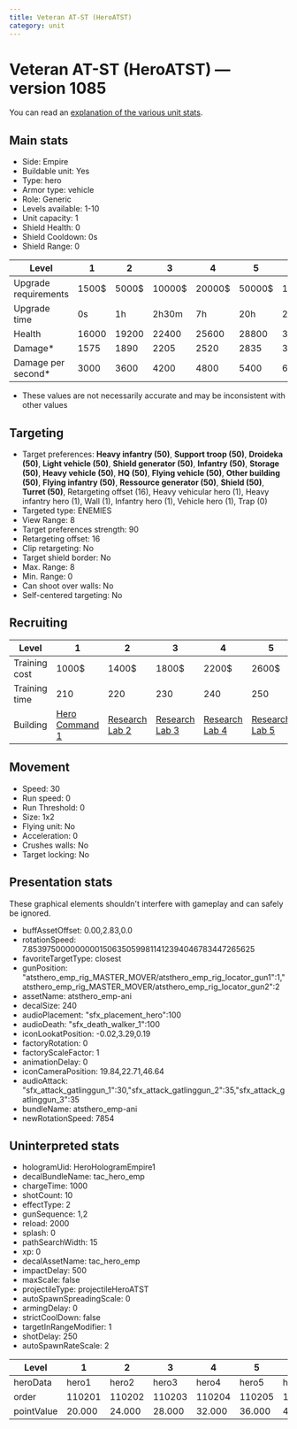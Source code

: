```yaml
---
title: Veteran AT-ST (HeroATST)
category: unit
---
```


# Veteran AT-ST (HeroATST) — version 1085

You can read an [explanation  of the various unit stats](unitexplained.md).

## Main stats

  * Side: Empire
  * Buildable unit: Yes
  * Type: hero
  * Armor type: vehicle
  * Role: Generic
  * Levels available: 1-10
  * Unit capacity: 1
  * Shield Health: 0
  * Shield Cooldown: 0s
  * Shield Range: 0

|Level               |1    |2    |3     |4     |5     |6      |7      |8      |9       |10      |
|--------------------|-----|-----|------|------|------|-------|-------|-------|--------|--------|
|Upgrade requirements|1500$|5000$|10000$|20000$|50000$|135000$|225000$|450000$|1500000$|2500000$|
|Upgrade time        |0s   |1h   |2h30m |7h    |20h   |2d12h  |4d     |6d     |1w1d    |1w5d    |
|Health              |16000|19200|22400 |25600 |28800 |32000  |35200  |38400  |41600   |48000   |
|Damage*             |1575 |1890 |2205  |2520  |2835  |3150   |3465   |3780   |4095    |4725    |
|Damage per second*  |3000 |3600 |4200  |4800  |5400  |6000   |6600   |7200   |7800    |9000    |

* These values are not necessarily accurate and may be inconsistent with other values

## Targeting

  * Target preferences: **Heavy infantry (50)**, **Support troop (50)**, **Droideka (50)**, **Light vehicle (50)**, **Shield generator (50)**, **Infantry (50)**, **Storage (50)**, **Heavy vehicle (50)**, **HQ (50)**, **Flying vehicle (50)**, **Other building (50)**, **Flying infantry (50)**, **Ressource generator (50)**, **Shield (50)**, **Turret (50)**, Retargeting offset (16), Heavy vehicular hero (1), Heavy infantry hero (1), Wall (1), Infantry hero (1), Vehicle hero (1), Trap (0)
  * Targeted type: ENEMIES
  * View Range: 8
  * Target preferences strength: 90
  * Retargeting offset: 16
  * Clip retargeting: No
  * Target shield border: No
  * Max. Range: 8
  * Min. Range: 0
  * Can shoot over walls: No
  * Self-centered targeting: No

## Recruiting

|Level        |1                                           |2                                      |3                                      |4                                      |5                                      |6                                      |7                                      |8                                      |9                                      |10                                      |
|-------------|--------------------------------------------|---------------------------------------|---------------------------------------|---------------------------------------|---------------------------------------|---------------------------------------|---------------------------------------|---------------------------------------|---------------------------------------|----------------------------------------|
|Training cost|1000$                                       |1400$                                  |1800$                                  |2200$                                  |2600$                                  |3000$                                  |3400$                                  |4000$                                  |4200$                                  |4600$                                   |
|Training time|210                                         |220                                    |230                                    |240                                    |250                                    |260                                    |270                                    |280                                    |290                                    |300                                     |
|Building     |[Hero Command 1](empireTacticalCommand.html)|[Research Lab 2](empireOffenseLab.html)|[Research Lab 3](empireOffenseLab.html)|[Research Lab 4](empireOffenseLab.html)|[Research Lab 5](empireOffenseLab.html)|[Research Lab 6](empireOffenseLab.html)|[Research Lab 7](empireOffenseLab.html)|[Research Lab 8](empireOffenseLab.html)|[Research Lab 9](empireOffenseLab.html)|[Research Lab 10](empireOffenseLab.html)|

## Movement

  * Speed: 30
  * Run speed: 0
  * Run Threshold: 0
  * Size: 1x2
  * Flying unit: No
  * Acceleration: 0
  * Crushes walls: No
  * Target locking: No

## Presentation stats

These graphical elements shouldn't interfere with gameplay and can safely be ignored.

  * buffAssetOffset: 0.00,2.83,0.0
  * rotationSpeed: 7.8539750000000001506350599811412394046783447265625
  * favoriteTargetType: closest
  * gunPosition: "atsthero_emp_rig_MASTER_MOVER/atsthero_emp_rig_locator_gun1":1,"atsthero_emp_rig_MASTER_MOVER/atsthero_emp_rig_locator_gun2":2
  * assetName: atsthero_emp-ani
  * decalSize: 240
  * audioPlacement: "sfx_placement_hero":100
  * audioDeath: "sfx_death_walker_1":100
  * iconLookatPosition: -0.02,3.29,0.19
  * factoryRotation: 0
  * factoryScaleFactor: 1
  * animationDelay: 0
  * iconCameraPosition: 19.84,22.71,46.64
  * audioAttack: "sfx_attack_gatlinggun_1":30,"sfx_attack_gatlinggun_2":35,"sfx_attack_gatlinggun_3":35
  * bundleName: atsthero_emp-ani
  * newRotationSpeed: 7854

## Uninterpreted stats

  * hologramUid: HeroHologramEmpire1
  * decalBundleName: tac_hero_emp
  * chargeTime: 1000
  * shotCount: 10
  * effectType: 2
  * gunSequence: 1,2
  * reload: 2000
  * splash: 0
  * pathSearchWidth: 15
  * xp: 0
  * decalAssetName: tac_hero_emp
  * impactDelay: 500
  * maxScale: false
  * projectileType: projectileHeroATST
  * autoSpawnSpreadingScale: 0
  * armingDelay: 0
  * strictCoolDown: false
  * targetInRangeModifier: 1
  * shotDelay: 250
  * autoSpawnRateScale: 2

|Level     |1     |2     |3     |4     |5     |6     |7     |8     |9     |10    |
|----------|------|------|------|------|------|------|------|------|------|------|
|heroData  |hero1 |hero2 |hero3 |hero4 |hero5 |hero6 |hero7 |hero8 |hero9 |hero10|
|order     |110201|110202|110203|110204|110205|110206|110207|110208|110209|110210|
|pointValue|20.000|24.000|28.000|32.000|36.000|40.000|44.000|48.000|52.000|60.000|

